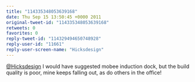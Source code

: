 ```yaml
---
title: "114335348053639168"
date: Thu Sep 15 13:50:45 +0000 2011
original-tweet-id: "114335348053639168"
retweets: 0
favorites: 0
reply-tweet-id: "114329494650748928"
reply-user-id: "11661"
reply-user-screen-name: "Hicksdesign"
---
```

<a href="https://twitter.com/Hicksdesign">@Hicksdesign</a> I would have suggested mobee induction dock, but the build quality is poor, mine keeps falling out, as do others in the office!
